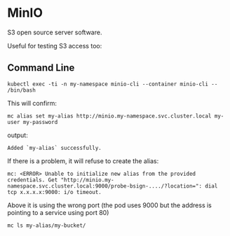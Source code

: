 # MinIO

S3 open source server software.

Useful for testing S3 access too:

## Command Line

```shell
kubectl exec -ti -n my-namespace minio-cli --container minio-cli -- /bin/bash
```

This will confirm:
```shell
mc alias set my-alias http://minio.my-namespace.svc.cluster.local my-user my-password
```

output:

```
Added `my-alias` successfully.
```

If there is a problem, it will refuse to create the alias:

```
mc: <ERROR> Unable to initialize new alias from the provided credentials. Get "http://minio.my-namespace.svc.cluster.local:9000/probe-bsign-..../?location=": dial tcp x.x.x.x:9000: i/o timeout.
```

Above it is using the wrong port (the pod uses 9000 but the address is pointing to a service using port 80)

```shell
mc ls my-alias/my-bucket/
```
